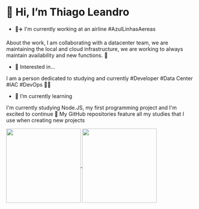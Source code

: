 # 👋 Hi, I’m Thiago Leandro

- 💞✈️ I'm currently working at an airline #AzulLinhasAereas
  
About the work, I am collaborating with a datacenter team, we are maintaining the local and cloud infrastructure, we are working to always maintain availability and new functions. 🚀

- 👀 Interested in...

I am a person dedicated to studying and currently #Developer #Data Center #IAC #DevOps 🧑‍💻

- 🌱 I’m currently learning

 I'm currently studying Node.JS, my first programming project and I'm excited to continue 💪
My GitHub repositories feature all my studies that I use when creating new projects

<a href="https://github.com/Thiago-Leandro/github-readme-stats&show_icons=true">
  <img height=200 align="center" src="https://github-readme-stats.vercel.app/api?username=Thiago-Leandro" />
</a>
<a href="https://github.com/Thiago-Leandro/convoychat">
  <img height=200 align="center" src="https://github-readme-stats.vercel.app/api/top-langs?username=Thiago-Leandro&layout=compact&langs_count=8&card_width=320" />
</a>

<!---
Thiago-Leandro/Thiago-Leandro is a ✨ special ✨ repository because its `README.md` (this file) appears on your GitHub profile.
You can click the Preview link to take a look at your changes.
--->
